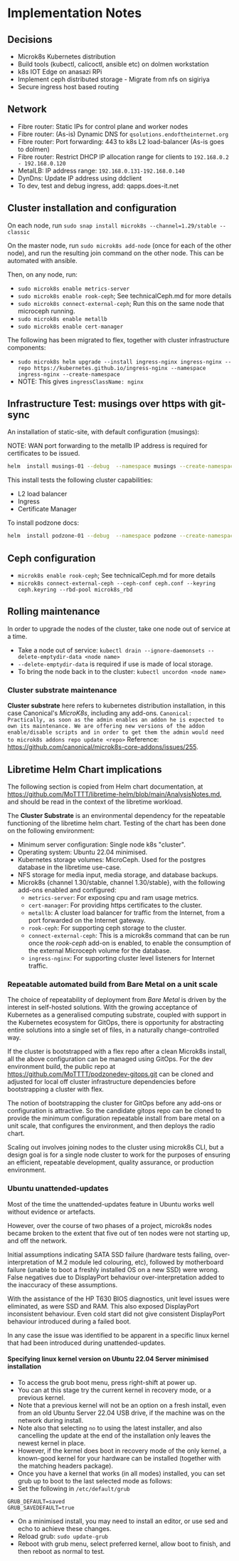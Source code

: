 # Implementation Notes

## Decisions

- Microk8s Kubernetes distribution
- Build tools (kubectl, calicoctl, ansible etc) on dolmen workstation
- k8s IOT Edge on anasazi RPi
- Implement ceph distributed storage - Migrate from nfs on sigiriya
- Secure ingress host based routing

## Network

- Fibre router: Static IPs for control plane and worker nodes
- Fibre router: (As-is) Dynamic DNS for ```qsolutions.endoftheinternet.org```
- Fibre router: Port forwarding: 443 to k8s L2 load-balancer (As-is goes to dolmen)
- Fibre router: Restrict DHCP IP allocation range for clients to `192.168.0.2 - 192.168.0.120`
- MetalLB: IP address range: `192.168.0.131-192.168.0.140`
- DynDns: Update IP address using ddclient
- To dev, test and debug ingress, add: qapps.does-it.net

## Cluster installation and configuration

On each node, run `sudo snap install microk8s --channel=1.29/stable --classic`

On the master node, run `sudo microk8s add-node` (once for each of the other node), and run the resulting join command on the other node.
This can be automated with ansible.

Then, on any node, run:

- `sudo microk8s enable metrics-server`
- `sudo microk8s enable rook-ceph`; See technicalCeph.md for more details
- `sudo microk8s connect-external-ceph`; Run this on the same node that microceph running.
- `sudo microk8s enable metallb`
- `sudo microk8s enable cert-manager`

The following has been migrated to flex, together with cluster infrastructure components:

- `sudo microk8s helm upgrade --install ingress-nginx ingress-nginx --repo https://kubernetes.github.io/ingress-nginx --namespace ingress-nginx --create-namespace`
- NOTE: This gives `ingressClassName: nginx`

## Infrastructure Test: musings over https with git-sync

An installation of static-site, with default configuration (musings):

NOTE: WAN port forwarding to the metallb IP address is required for certificates to be issued.

```bash
helm  install musings-01 --debug  --namespace musings --create-namespace static-site --repo 'https://dl.cloudsmith.io/public/q-solutions/static-site/helm/charts/'
```

This install tests the following cluster capabilities:

- L2 load balancer
- Ingress
- Certificate Manager

To install podzone docs:

```bash
helm  install podzone-01 --debug  --namespace podzone --create-namespace static-site --repo 'https://dl.cloudsmith.io/public/q-solutions/static-site/helm/charts/' --values valuespodzone.yaml
```

## Ceph configuration

- `microk8s enable rook-ceph`; See technicalCeph.md for more details
- `microk8s connect-external-ceph --ceph-conf ceph.conf --keyring ceph.keyring --rbd-pool microk8s_rbd`

## Rolling maintenance

In order to upgrade the nodes of the cluster, take one node out of service at a time.

- Take a node out of service: `kubectl drain --ignore-daemonsets --delete-emptydir-data <node name>`
- `--delete-emptydir-data` is required if use is made of local storage.
- To bring the node back in to the cluster: `kubectl uncordon <node name>`

### Cluster substrate maintenance

**Cluster substrate** here refers to kubernetes distribution installation, in this case Canonical's *MicroK8s*, including any add-ons. `Canonical: Practically, as soon as the admin enables an addon he is expected to own its maintenance. We are offering new versions of the addon enable/disable scripts and in order to get them the admin would need to microk8s addons repo update <repo>` Reference: <https://github.com/canonical/microk8s-core-addons/issues/255>.

## Libretime Helm Chart implications

The following section is copied from Helm chart documentation, at <https://github.com/MoTTTT/libretime-helm/blob/main/AnalysisNotes.md>, and should be read in the context of the libretime workload.

The **Cluster Substrate** is an environmental dependency for the repeatable functioning of the libretime helm chart. Testing of the chart has been done on the following environment:

- Minimum server configuration: Single node k8s "cluster".
- Operating system: Ubuntu 22.04 minimised.
- Kubernetes storage volumes: MicroCeph. Used for the postgres database in the libretime use-case.
- NFS storage for media input, media storage, and database backups.
- Microk8s {channel 1.30/stable, channel 1.30/stable}, with the following add-ons enabled and configured:
  - `metrics-server`: For exposing cpu and ram usage metrics.
  - `cert-manager`: For providing https certificates to the cluster.
  - `metallb`: A cluster load balancer for traffic from the Internet, from a port forwarded on the Internet gateway.
  - `rook-ceph`: For supporting ceph storage to the cluster.
  - `connect-external-ceph`: This is a microk8s command that can be run once the *rook-ceph* add-on is enabled, to enable the consumption of the external Microceph volume for the database.
  - `ingress-nginx`: For supporting cluster level listeners for Internet traffic.

### Repeatable automated build from Bare Metal on a unit scale

The choice of repeatability of deployment from *Bare Metal* is driven by the interest in self-hosted solutions. With the growing acceptance of Kubernetes as a generalised computing substrate, coupled with support in the Kubernetes ecosystem for GitOps, there is opportunity for abstracting entire solutions into a single set of files, in a naturally change-controlled way.

If the cluster is bootstrapped with a flex repo after a clean Microk8s install, all the above configuration can be managed using GitOps. For the dev environment build, the public repo at <https://github.com/MoTTTT/podzonedev-gitops.git> can be cloned and adjusted for local off cluster infrastructure dependencies before bootstrapping a cluster with flex.

The notion of bootstrapping the cluster for GitOps before any add-ons or configuration is attractive. So the candidate gitops repo can be cloned to provide the minimum configuration repeatable install from bare metal on a unit scale, that configures the environment, and then deploys the radio chart.

Scaling out involves joining nodes to the cluster using microk8s CLI, but a design goal is for a single node cluster to work for the purposes of ensuring an efficient, repeatable development, quality assurance, or production environment.

### Ubuntu unattended-updates

Most of the time the unattended-updates feature in Ubuntu works well without evidence or artefacts.

However, over the course of two phases of a project, microk8s nodes became broken to the extent that five out of ten nodes were not starting up, and off the network.

Initial assumptions indicating SATA SSD failure (hardware tests failing, over-interpretation of M.2 module led colouring, etc), followed by motherboard failure (unable to boot a freshly installed OS on a new SSD) were wrong. False negatives due to DisplayPort behaviour over-interpretation added to the inaccuracy of these assumptions.

With the assistance of the HP T630 BIOS diagnostics, unit level issues were eliminated, as were SSD and RAM. This also exposed DisplayPort inconsistent behaviour. Even cold start did not give consistent DisplayPort behaviour introduced during a failed boot.

In any case the issue was identified to be apparent in a specific linux kernel that had been introduced during unattended-updates.

#### Specifying linux kernel version on Ubuntu 22.04 Server minimised installation

- To access the grub boot menu, press right-shift at power up.
- You can at this stage try the current kernel in recovery mode, or a previous kernel.
- Note that a previous kernel will not be an option on a fresh install, even from an old Ubuntu Server 22.04 USB drive, if the machine was on the network during install.
- Note also that selecting `no` to using the latest installer, and also cancelling the update at the end of the installation only leaves the newest kernel in place.
- However, if the kernel does boot in recovery mode of the only kernel, a known-good kernel for your hardware can be installed (together with the matching headers package).
- Once you have a kernel that works (in all modes) installed, you can set grub up to boot to the last selected mode as follows:
- Set the following in `/etc/default/grub`

```
GRUB_DEFAULT=saved
GRUB_SAVEDEFAULT=true
```

- On a minimised install, you may need to install an editor, or use sed and echo to achieve these changes.
- Reload grub: `sudo update-grub`
- Reboot with grub menu, select preferred kernel, allow boot to finish, and then reboot as normal to test.
